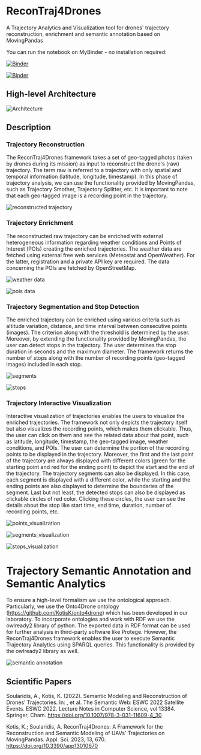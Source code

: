 # ReconTraj4Drones
A Trajectory Analytics and Visualization tool for drones' trajectory reconstruction, enrichment and semantic annotation based on MovingPandas

You can run the notebook on MyBinder - no installation required:

[![Binder](https://mybinder.org/badge_logo.svg)](https://mybinder.org/v2/gh/AndreasSoularidis/ReconTraj4Drones/main?labpath=%2Ftutorials%2FReconTraj4Drones-Examples.ipynb)

[![Binder](https://mybinder.org/badge_logo.svg)](https://mybinder.org/v2/gh/AndreasSoularidis/ReconTraj4Drones/master?labpath=%2Ftutorials%2FReconTraj4Drones-Examples.ipynb)

## High-level Architecture
![Architecture](https://user-images.githubusercontent.com/20847732/209943304-86cd6322-430a-4018-8989-aa7338461cdc.png)

## Description
### Trajectory Reconstruction
The ReconTraj4Drones framework takes a set of geo-tagged photos (taken by drones during its mission) as input to reconstruct the drone's (raw) trajectory. The term raw is referred to a trajectory with only spatial and temporal information (latitude, longitude, timestamp). In this phase of trajectory analysis, we can use the functionality provided by MovingPandas, such as Trajectory Smother, Trajectory Splitter, etc. It is important to note that each geo-tagged image is a recording point in the trajectory. 

![reconstructed trajectory](https://user-images.githubusercontent.com/20847732/210005653-a311f0a7-33af-49ef-9e15-87e609c65c33.PNG)

### Trajectory Enrichment
The reconstructed raw trajectory can be enriched with external heterogeneous information regarding weather conditions and Points of Interest (POIs) creating the enriched trajectories. The weather data are fetched using external free web services (Meteostat and OpenWeather). For the latter, registration and a private API key are required. The data concerning the POIs are fetched by OpenStreetMap. 

![weather data](https://user-images.githubusercontent.com/20847732/210005684-e24ac9ff-bf62-456d-9207-624c958c0b1f.PNG)

![pois data](https://user-images.githubusercontent.com/20847732/210005694-99ae2d6d-4a63-4a81-a4ec-6eb0667b14d2.PNG)

### Trajectory Segmentation and Stop Detection
The enriched trajectory can be enriched using various criteria such as altitude variation, distance, and time interval between consecutive points (images). The criterion along with the threshold is determined by the user. Moreover, by extending the functionality provided by MovingPandas, the user can detect stops in the trajectory. The user determines the stop duration in seconds and the maximum diameter. The framework returns the number of stops along with the number of recording points (geo-tagged images) included in each stop. 

![segments](https://user-images.githubusercontent.com/20847732/210006148-24ed8b27-3ff1-4736-9fbc-69bb8e6d8ec2.PNG)

![stops](https://user-images.githubusercontent.com/20847732/210006162-e7055de0-a56f-40ba-af4a-f7d5ef8fbccf.PNG)

### Trajectory Interactive Visualization
Interactive visualization of trajectories enables the users to visualize the enriched trajectories. The framework not only depicts the trajectory itself but also visualizes the recording points, which makes them clickable. Thus, the user can click on them and see the related data about that point, such as latitude, longitude, timestamp, the geo-tagged image, weather conditions, and POIs. The user can determine the portion of the recording points to be displayed in the trajectory. Moreover, the first and the last point of the trajectory are always displayed with different colors (green for the starting point and red for the ending point) to depict the start and the end of the trajectory. The trajectory segments can also be displayed. In this case, each segment is displayed with a different color, while the starting and the ending points are also displayed to determine the boundaries of the segment. Last but not least, the detected stops can also be displayed as clickable circles of red color. Clicking these circles, the user can see the details about the stop like start time, end time, duration, number of recording points, etc.

![points_visualization](https://user-images.githubusercontent.com/20847732/210005725-8d76bfab-3009-4c50-a0a3-2c33818e40fe.PNG)

![segments_visualization](https://user-images.githubusercontent.com/20847732/210005744-71c49347-a1f6-4dc4-b712-fbf716704406.PNG)

![stops_visualization](https://user-images.githubusercontent.com/20847732/210005761-ee79a717-08e7-48cd-b764-d706d56c9be2.PNG)

# Trajectory Semantic Annotation and Semantic Analytics
To ensure a high-level formalism we use the ontological approach. Particularly, we use the Onto4Drone ontology (https://github.com/KotisK/onto4drone) which has been developed in our laboratory. To incorporate ontologies and work with RDF we use the owlready2 library of python. The exported data in RDF format can be used for further analysis in third-party software like Protege. However, the ReconTraj4Drones framework enables the user to execute Semantic Trajectory Analytics using SPARQL queries. This functionality is provided by the owlready2 library as well.

![semantic annotation](https://user-images.githubusercontent.com/20847732/210006013-ef93f27d-4855-48db-802f-a551b05e4dda.PNG)

## Scientific Papers
Soularidis, A., Kotis, K. (2022). Semantic Modeling and Reconstruction of Drones’ Trajectories. In: , et al. The Semantic Web: ESWC 2022 Satellite Events. ESWC 2022. Lecture Notes in Computer Science, vol 13384. Springer, Cham. https://doi.org/10.1007/978-3-031-11609-4_30

Kotis, K.; Soularidis, A. ReconTraj4Drones: A Framework for the Reconstruction and Semantic Modeling of UAVs’ Trajectories on MovingPandas. Appl. Sci. 2023, 13, 670. https://doi.org/10.3390/app13010670

